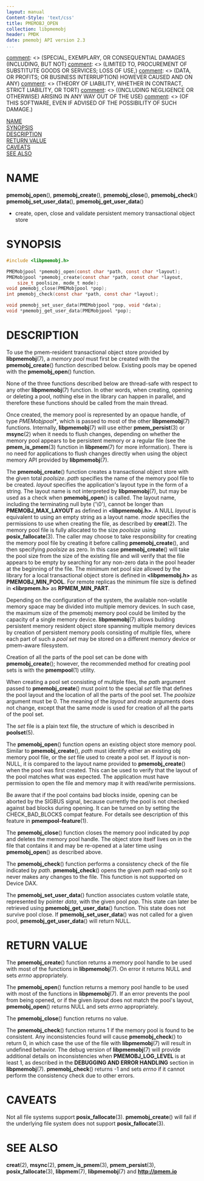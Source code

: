 ```yaml
---
layout: manual
Content-Style: 'text/css'
title: PMEMOBJ_OPEN
collection: libpmemobj
header: PMDK
date: pmemobj API version 2.3
...
```


[comment]: <> (Copyright 2017-2018, Intel Corporation)

[comment]: <> (Redistribution and use in source and binary forms, with or without)
[comment]: <> (modification, are permitted provided that the following conditions)
[comment]: <> (are met:)
[comment]: <> (    * Redistributions of source code must retain the above copyright)
[comment]: <> (      notice, this list of conditions and the following disclaimer.)
[comment]: <> (    * Redistributions in binary form must reproduce the above copyright)
[comment]: <> (      notice, this list of conditions and the following disclaimer in)
[comment]: <> (      the documentation and/or other materials provided with the)
[comment]: <> (      distribution.)
[comment]: <> (    * Neither the name of the copyright holder nor the names of its)
[comment]: <> (      contributors may be used to endorse or promote products derived)
[comment]: <> (      from this software without specific prior written permission.)

[comment]: <> (THIS SOFTWARE IS PROVIDED BY THE COPYRIGHT HOLDERS AND CONTRIBUTORS)
[comment]: <> ("AS IS" AND ANY EXPRESS OR IMPLIED WARRANTIES, INCLUDING, BUT NOT)
[comment]: <> (LIMITED TO, THE IMPLIED WARRANTIES OF MERCHANTABILITY AND FITNESS FOR)
[comment]: <> (A PARTICULAR PURPOSE ARE DISCLAIMED. IN NO EVENT SHALL THE COPYRIGHT)
[comment]: <> (OWNER OR CONTRIBUTORS BE LIABLE FOR ANY DIRECT, INDIRECT, INCIDENTAL,)
[comment]: <> (SPECIAL, EXEMPLARY, OR CONSEQUENTIAL DAMAGES (INCLUDING, BUT NOT)
[comment]: <> (LIMITED TO, PROCUREMENT OF SUBSTITUTE GOODS OR SERVICES; LOSS OF USE,)
[comment]: <> (DATA, OR PROFITS; OR BUSINESS INTERRUPTION) HOWEVER CAUSED AND ON ANY)
[comment]: <> (THEORY OF LIABILITY, WHETHER IN CONTRACT, STRICT LIABILITY, OR TORT)
[comment]: <> ((INCLUDING NEGLIGENCE OR OTHERWISE) ARISING IN ANY WAY OUT OF THE USE)
[comment]: <> (OF THIS SOFTWARE, EVEN IF ADVISED OF THE POSSIBILITY OF SUCH DAMAGE.)

[comment]: <> (pmemobj_open.3 -- man page for most commonly used functions from libpmemobj library)

[NAME](#name)<br />
[SYNOPSIS](#synopsis)<br />
[DESCRIPTION](#description)<br />
[RETURN VALUE](#return-value)<br />
[CAVEATS](#caveats)<br />
[SEE ALSO](#see-also)<br />

# NAME #

**pmemobj_open**(), **pmemobj_create**(),
**pmemobj_close**(), **pmemobj_check**()
**pmemobj_set_user_data**(), **pmemobj_get_user_data**()
- create, open, close and validate persistent memory transactional object store

# SYNOPSIS #

```c
#include <libpmemobj.h>

PMEMobjpool *pmemobj_open(const char *path, const char *layout);
PMEMobjpool *pmemobj_create(const char *path, const char *layout,
	size_t poolsize, mode_t mode);
void pmemobj_close(PMEMobjpool *pop);
int pmemobj_check(const char *path, const char *layout);

void pmemobj_set_user_data(PMEMobjpool *pop, void *data);
void *pmemobj_get_user_data(PMEMobjpool *pop);
```



# DESCRIPTION #

To use the pmem-resident transactional object store provided by
**libpmemobj**(7), a *memory pool* must first be created
with the **pmemobj_create**() function described below. Existing pools
may be opened with the **pmemobj_open**() function.

None of the three functions described below are thread-safe with respect
to any other **libpmemobj**(7) function. In other words, when creating,
opening or deleting a pool, nothing else in the library can happen in parallel,
and therefore these functions should be called from the main thread.

Once created, the memory pool is represented by an opaque handle,
of type *PMEMobjpool\**, which is passed to most of the other **libpmemobj**(7)
functions. Internally, **libpmemobj**(7) will use either **pmem_persist**(3)
or **msync**(2) when it needs to flush changes, depending on whether the memory
pool appears to be persistent memory or a regular file (see the
**pmem_is_pmem**(3) function in **libpmem**(7) for more information). There is
no need for applications to flush changes directly when using the object
memory API provided by **libpmemobj**(7).

The **pmemobj_create**() function creates a transactional object store with the
given total *poolsize*. *path* specifies the name of the memory pool file to be
created. *layout* specifies the application's layout type in the form of a
string. The layout name is not interpreted by **libpmemobj**(7), but may be
used as a check when **pmemobj_open**() is called. The layout name, including
the terminating null byte ('\0'), cannot be longer than **PMEMOBJ_MAX_LAYOUT**
as defined in **\<libpmemobj.h\>**. A NULL *layout* is equivalent
to using an empty string as a layout name. *mode* specifies the permissions to
use when creating the file, as described by **creat**(2). The memory pool file
is fully allocated to the size *poolsize* using **posix_fallocate**(3). The
caller may choose to take responsibility for creating the memory pool file
by creating it before calling **pmemobj_create**(), and then specifying
*poolsize* as zero. In this case **pmemobj_create**() will take the pool size
from the size of the existing file and will verify that the file appears to be
empty by searching for any non-zero data in the pool header at the beginning of
the file. The minimum net pool size allowed by the library for a local
transactional object store is defined in **\<libpmemobj.h\>** as
**PMEMOBJ_MIN_POOL**. For remote replicas the minimum file size
is defined in **\<librpmem.h\>** as **RPMEM_MIN_PART**.

Depending on the configuration of the system, the available non-volatile
memory space may be divided into multiple memory devices.
In such case, the maximum size of the pmemobj memory pool
could be limited by the capacity of a single memory device.
**libpmemobj**(7) allows building persistent memory
resident object store spanning multiple memory devices by creation of
persistent memory pools consisting of multiple files, where each part of
such a *pool set* may be stored on a different memory device
or pmem-aware filesystem.

Creation of all the parts of the pool set can be done with **pmemobj_create**();
however, the recommended method for creating pool sets is with the
**pmempool**(1) utility.

When creating a pool set consisting of multiple files, the *path* argument
passed to **pmemobj_create**() must point to the special *set* file that defines
the pool layout and the location of all the parts of the pool set. The
*poolsize* argument must be 0. The meaning of the *layout* and *mode* arguments
does not change, except that the same *mode* is used for creation of all the
parts of the pool set.

The *set* file is a plain text file, the structure of which is described in
**poolset**(5).

The **pmemobj_open**() function opens an existing object store memory pool.
Similar to **pmemobj_create**(), *path* must identify either an existing
obj memory pool file, or the *set* file used to create a pool set.
If *layout* is non-NULL, it is compared to the layout
name provided to **pmemobj_create**() when the pool was first created. This can
be used to verify that the layout of the pool matches what was expected.
The application must have permission to open the file and memory map it with
read/write permissions.

Be aware that if the pool contains bad blocks inside, opening can be aborted
by the SIGBUS signal, because currently the pool is not checked against
bad blocks during opening. It can be turned on by setting the CHECK_BAD_BLOCKS
compat feature. For details see description of this feature
in **pmempool-feature**(1).

The **pmemobj_close**() function closes the memory pool indicated by *pop* and
deletes the memory pool handle. The object store itself lives on in the file
that contains it and may be re-opened at a later time using
**pmemobj_open**() as described above.

The **pmemobj_check**() function performs a consistency check of the file
indicated by *path*. **pmemobj_check**() opens the given *path* read-only so
it never makes any changes to the file. This function is not supported on
Device DAX.

The **pmemobj_set_user_data**() function associates custom volatile state,
represented by pointer *data*, with the given pool *pop*. This state can later
be retrieved using **pmemobj_get_user_data**() function. This state does not
survive pool close. If **pmemobj_set_user_data**() was not called for a given
pool, **pmemobj_get_user_data**() will return NULL.

# RETURN VALUE #

The **pmemobj_create**() function returns a memory pool handle to be used with
most of the functions in **libpmemobj**(7). On error it returns NULL
and sets *errno* appropriately.

The **pmemobj_open**() function returns a memory pool handle to be used with
most of the functions in **libpmemobj**(7). If an error prevents the pool
from being opened, or if the given *layout* does not match the pool's layout,
**pmemobj_open**() returns NULL and sets *errno* appropriately.

The **pmemobj_close**() function returns no value.

The **pmemobj_check**() function returns 1 if the memory pool is found to be
consistent. Any inconsistencies found will cause **pmemobj_check**() to
return 0, in which case the use of the file with **libpmemobj**(7) will result
in undefined behavior. The debug version of **libpmemobj**(7) will provide
additional details on inconsistencies when **PMEMOBJ_LOG_LEVEL** is at least 1,
as described in the **DEBUGGING AND ERROR HANDLING** section in
**libpmemobj**(7). **pmemobj_check**() returns -1 and sets *errno* if it cannot
perform the consistency check due to other errors.

# CAVEATS #

Not all file systems support **posix_fallocate**(3). **pmemobj_create**() will
fail if the underlying file system does not support **posix_fallocate**(3).

# SEE ALSO #

**creat**(2), **msync**(2), **pmem_is_pmem**(3), **pmem_persist**(3),
**posix_fallocate**(3), **libpmem**(7), **libpmemobj**(7)
and **<http://pmem.io>**
